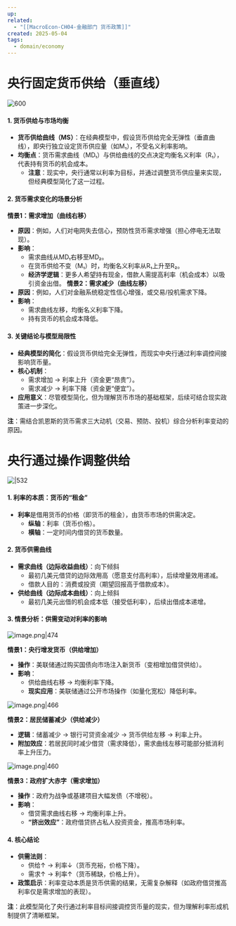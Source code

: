 ```yaml
---
up: 
related:
  - "[[MacroEcon-CH04-金融部门 货币政策]]"
created: 2025-05-04
tags:
  - domain/economy
---
```

# 央行固定货币供给（垂直线）

![600](https://s1.vika.cn/space/2023/04/12/2b1a3825629b44a4947f0fa3b9e1bc3c)


#### **1. 货币供给与市场均衡**

- **货币供给曲线（MS）**：在经典模型中，假设货币供给完全无弹性（垂直曲线），即央行独立设定货币供应量（如M₁），不受名义利率影响。
- **均衡点**：货币需求曲线（MD₁）与供给曲线的交点决定均衡名义利率（R₁），代表持有货币的机会成本。
    - **注意**：现实中，央行通常以利率为目标，并通过调整货币供应量来实现，但经典模型简化了这一过程。
#### **2. 货币需求变化的场景分析**

**情景1：需求增加（曲线右移）**
- **原因**：例如，人们对电网失去信心，预防性货币需求增强（担心停电无法取现）。
- **影响**：
    - 需求曲线从MD₁右移至MD₂。
    - 在货币供给不变（M₁）时，均衡名义利率从R₁上升至R₂。
    - **经济学逻辑**：更多人希望持有现金，借款人需提高利率（机会成本）以吸引资金出借。
**情景2：需求减少（曲线左移）**
- **原因**：例如，人们对金融系统稳定性信心增强，或交易/投机需求下降。
- **影响**：
    - 需求曲线左移，均衡名义利率下降。
    - 持有货币的机会成本降低。
#### **3. 关键结论与模型局限性**

- **经典模型的简化**：假设货币供给完全无弹性，而现实中央行通过利率调控间接影响货币量。
- **核心机制**：
    - 需求增加 → 利率上升（资金更“昂贵”）。
    - 需求减少 → 利率下降（资金更“便宜”）。
- **应用意义**：尽管模型简化，但为理解货币市场的基础框架，后续可结合现实政策进一步深化。

**注**：需结合凯恩斯的货币需求三大动机（交易、预防、投机）综合分析利率变动的原因。


# 央行通过操作调整供给

![|532](https://s1.vika.cn/space/2023/04/12/459e4a4420c447cea097a300718e94c1)

#### **1. 利率的本质：货币的“租金”**

- **利率**是借用货币的价格（即货币的租金），由货币市场的供需决定。
    - **纵轴**：利率（货币价格）。
    - **横轴**：一定时间内借贷的货币数量。
        

#### **2. 货币供需曲线**
- **需求曲线（边际收益曲线）**：向下倾斜
    - 最初几美元借贷的边际效用高（愿意支付高利率），后续增量效用递减。
    - 借款人目的：消费或投资（期望回报高于借款成本）。
- **供给曲线（边际成本曲线）**：向上倾斜
    - 最初几美元出借的机会成本低（接受低利率），后续出借成本递增。
        

#### **3. 情景分析：供需变动对利率的影响**

![image.png|474](https://s1.vika.cn/space/2025/05/04/0236af05b563429a81d0249187ba6d00)

**情景1：央行增发货币（供给增加）**
- **操作**：美联储通过购买国债向市场注入新货币（变相增加借贷供给）。
- **影响**：
    - 供给曲线右移 → 均衡利率下降。
    - **现实应用**：美联储通过公开市场操作（如量化宽松）降低利率。

![image.png|466](https://s1.vika.cn/space/2025/05/04/f55050b9f0114bab918744249d661a0a)

**情景2：居民储蓄减少（供给减少）**
- **逻辑**：储蓄减少 → 银行可贷资金减少 → 货币供给左移 → 利率上升。
- **附加效应**：若居民同时减少借贷（需求降低），需求曲线左移可能部分抵消利率上升压力。

![image.png|460](https://s1.vika.cn/space/2025/05/04/8c289d290a6449518d9dc3c459ec0f03)

**情景3：政府扩大赤字（需求增加）**
- **操作**：政府为战争或基建项目大幅发债（不增税）。
- **影响**：
    - 借贷需求曲线右移 → 均衡利率上升。
    - **“挤出效应”**：政府借贷挤占私人投资资金，推高市场利率。
        

#### **4. 核心结论**

- **供需法则**：
    - 供给↑ → 利率↓（货币充裕，价格下降）。
    - 需求↑ → 利率↑（货币稀缺，价格上升）。
- **政策启示**：利率变动本质是货币供需的结果，无需复杂解释（如政府借贷推高利率仅是需求增加的表现）。
    
**注**：此模型简化了央行通过利率目标间接调控货币量的现实，但为理解利率形成机制提供了清晰框架。
